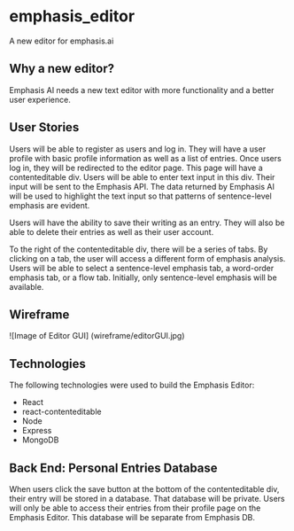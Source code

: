 # emphasis_editor
A new editor for emphasis.ai

## Why a new editor?
Emphasis AI needs a new text editor with more functionality and a better user experience.

## User Stories
Users will be able to register as users and log in. They will have a user profile with basic profile information as well as a list of entries. Once users log in, they will be redirected to the editor page. This page will have a contenteditable div. Users will be able to enter text input in this div. Their input will be sent to the Emphasis API. The data returned by Emphasis AI will be used to highlight the text input so that patterns of sentence-level emphasis are evident.

Users will have the ability to save their writing as an entry. They will also be able to delete their entries as well as their user account.

To the right of the contenteditable div, there will be a series of tabs. By clicking on a tab, the user will access a different form of emphasis analysis. Users will be able to select a sentence-level emphasis tab, a word-order emphasis tab, or a flow tab. Initially, only sentence-level emphasis will be available.

## Wireframe
![Image of Editor GUI]
(wireframe/editorGUI.jpg)

## Technologies
The following technologies were used to build the Emphasis Editor:
- React
- react-contenteditable
- Node
- Express
- MongoDB

## Back End: Personal Entries Database
When users click the save button at the bottom of the contenteditable div, their entry will be stored in a database. That database will be private. Users will only be able to access their entries from their profile page on the Emphasis Editor. This database will be separate from Emphasis DB.
